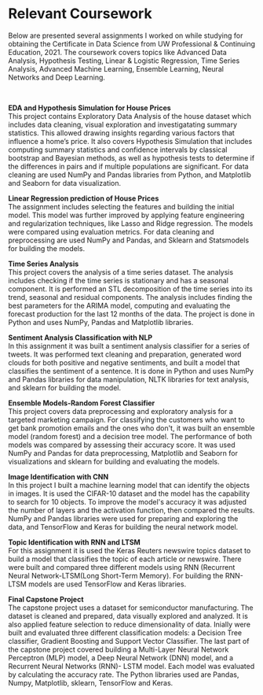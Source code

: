 # Relevant Coursework

Below are presented several assignments I worked on while studying for obtaining the Certificate in Data Science from UW Professional & Continuing Education, 2021.
The coursework covers topics like Advanced Data Analysis, Hypothesis Testing, Linear & Logistic Regression, Time Series Analysis, Advanced Machine Learning, Ensemble Learning, Neural Networks and Deep Learning.

<br>

**EDA and Hypothesis Simulation for House Prices**
<br>
This project contains Exploratory Data Analysis of the house dataset which includes data cleaning, visual exploration and 
investigatating summary statistics. This allowed drawing insights regarding various factors that influence a home’s price.
It also covers Hypothesis Simulation that includes computing summary statistics and confidence intervals by classical 
bootstrap and Bayesian methods, as well as hypothesis tests to determine if the differences in pairs and if multiple 
populations are significant. For data cleaning are used NumPy and Pandas libraries from Python, and Matplotlib and Seaborn 
for data visualization.

**Linear Regression prediction of House Prices**
<br>
The assignment includes selecting the features and building the initial model. This model was further improved by applying 
feature engineering and regularization techniques, like Lasso and Ridge regression. The models were compared using evaluation
metrics. For data cleaning and preprocessing are used NumPy and Pandas, and Sklearn and Statsmodels for building the models.

**Time Series Analysis**
<br>
This project covers the analysis of a time series dataset. The analysis includes checking if the time series is stationary and 
has a seasonal component. It is performed an STL decomposition of the time series into its trend, seasonal and 
residual components. The analysis includes finding the best parameters for the ARIMA model, computing and evaluating the 
forecast production for the last 12 months of the data. The project is done in Python and uses NumPy, Pandas and Matplotlib 
libraries.

**Sentiment Analysis Classification with NLP**
<br>
In this assignment it was built a sentiment analysis classifier for a series of tweets. It was performed text cleaning and 
preparation, generated word clouds for both positive and negative sentiments, and built a model that classifies the sentiment 
of a sentence. It is done in Python and uses NumPy and Pandas libraries for data manipulation, NLTK libraries for 
text analysis, and sklearn for building the model.

**Ensemble Models-Random Forest Classifier**
<br>
This project covers data preprocessing and exploratory analysis for a targeted marketing campaign. For classifying the 
customers who want to get bank promotion emails and the ones who don't, it was built an ensemble model (random forest) and a 
decision tree model. The performance of both models was compared by assessing their accuracy score. 
It was used NumPy and Pandas for data preprocessing, Matplotlib and Seaborn for visualizations and sklearn for building and 
evaluating the models.

**Image Identification with CNN**
<br>
In this project I built a machine learning model that can identify the objects in images. It is used the CIFAR-10 dataset and the model 
has the capability to search for 10 objects. To improve the model's accuracy it was adjusted the number of layers and the activation 
function, then compared the results. NumPy and Pandas libraries were used for preparing and exploring the data, and TensorFlow and Keras 
for building the neural network model.

**Topic Identification with RNN and LTSM**
<br>
For this assignment it is used the Keras Reuters newswire topics dataset to build a model that classifies the topic of each 
article or newswire. There were built and compared three different models using RNN (Recurrent Neural Network-LTSM(Long Short-Term Memory). 
For building the RNN-LTSM models are used TensorFlow and Keras libraries.

**Final Capstone Project**
<br>
The capstone project uses a dataset for semiconductor manufacturing. The dataset is cleaned and prepared, data visually 
explored and analyzed. It is also applied feature selection to reduce dimensionality of data. Inially were built and evaluated 
three different classification models: a Decision Tree classifier, Gradient Boosting and Support Vector Classifier.
The last part of the capstone project covered building a Multi-Layer Neural Network Perceptron (MLP) model, a Deep Neural 
Network (DNN) model, and a Recurrent Neural Networks (RNN)- LSTM model. Each model was evaluated by calculating the accuracy 
rate. The Python libraries used are Pandas, Numpy, Matplotlib, sklearn, TensorFlow and Keras.

